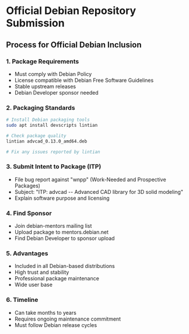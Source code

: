 # Official Debian Repository Submission

## Process for Official Debian Inclusion

### 1. Package Requirements
- Must comply with Debian Policy
- License compatible with Debian Free Software Guidelines
- Stable upstream releases
- Debian Developer sponsor needed

### 2. Packaging Standards
```bash
# Install Debian packaging tools
sudo apt install devscripts lintian

# Check package quality
lintian advcad_0.13.0_amd64.deb

# Fix any issues reported by lintian
```

### 3. Submit Intent to Package (ITP)
- File bug report against "wnpp" (Work-Needed and Prospective Packages)
- Subject: "ITP: advcad -- Advanced CAD library for 3D solid modeling"
- Explain software purpose and licensing

### 4. Find Sponsor
- Join debian-mentors mailing list
- Upload package to mentors.debian.net
- Find Debian Developer to sponsor upload

### 5. Advantages
- Included in all Debian-based distributions
- High trust and stability
- Professional package maintenance
- Wide user base

### 6. Timeline
- Can take months to years
- Requires ongoing maintenance commitment
- Must follow Debian release cycles